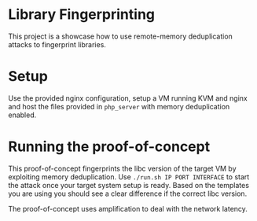 # Library Fingerprinting
This project is a showcase how to use remote-memory deduplication attacks to fingerprint libraries.

# Setup
Use the provided nginx configuration, setup a VM running KVM and nginx and host the files provided in `php_server` with memory deduplication enabled.


# Running the proof-of-concept
This proof-of-concept fingerprints the libc version of the target VM by exploiting memory deduplication.
Use `./run.sh IP PORT INTERFACE` to start the attack once your target system setup is ready.
Based on the templates you are using you should see a clear difference if the correct libc version.

The proof-of-concept uses amplification to deal with the network latency.